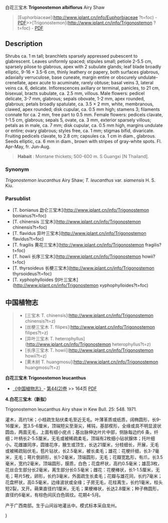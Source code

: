 白花三宝木 **Trigonostemon albiflorus** Airy Shaw

> [Euphorbiaceae](http://www.iplant.cn/info/Euphorbiaceae ?t=foc) - [PDF](http://iplant.cn/foc/pdf/Euphorbiaceae.pdf)>>[Trigonostemon](http://www.iplant.cn/info/Trigonostemon ?t=foc) - [PDF](http://www.iplant.cn/foc/pdf/Trigonostemon.pdf)

## Description

Shrubs ca. 1 m tall; branchlets sparsely appressed pubescent to glabrescent. Leaves uniformly spaced; stipules small; petiole 2-5.5 cm, sparsely pilose to glabrous, apex with 2 subulate glands; leaf blade broadly elliptic, 9-16 × 3.5-6 cm, thinly leathery or papery, both surfaces glabrous, adaxially verruculose, base cuneate, margin entire or obscurely undulate-crenellate, apex acute to acuminate, rarely obtuse; basal veins 3, lateral veins ca. 6, delicate. Inflorescences axillary or terminal, panicles, to 21 cm, bisexual, bracts subulate, ca. 2.5 mm, villous. Male flowers: pedicel delicate, 3-7 mm, glabrous; sepals obovate, 1-2 mm, apex rounded, glabrous; petals broadly spatulate, ca. 3.5 × 2 mm, white, membranous, clawed, apex rounded; disk cupular, ca. 0.5 mm high; stamens 3; filaments connate for ca. 2 mm, free part to 0.5 mm. Female flowers: pedicels clavate, 1-1.5 cm, glabrous; sepals 5, ovate, ca. 3 mm, exterior sparsely villous; petals as in male, ca. 7 mm; disk cupular, ca. 0.5 mm high, margins undulate or entire; ovary glabrous; styles free, ca. 1 mm; stigmas bifid, divaricate. Fruiting pedicels clavate, to 2.8 cm; capsules ca. 1 cm in diam., glabrous. Seeds elliptic, ca. 6 mm in diam., brown with stripes of gray-white spots. Fl. Apr-May, fr. Jun-Aug.

> **Habait** : 
> Montane thickets; 500-600 m. S Guangxi [N Thailand].

### Synonym
*Trigonostemon leucanthus* Airy Shaw; *T. leucanthus* var. *siamensis* H. S. Kiu.

### Parsublist

* [T.  bonianus  勐仑三宝木](http://www.iplant.cn/info/Trigonostemon bonianus?t=foc)
* [T.  chinensis  三宝木](http://www.iplant.cn/info/Trigonostemon chinensis?t=foc)
* [T.  flavidus  异叶三宝木](http://www.iplant.cn/info/Trigonostemon flavidus?t=foc)
* [T.  fragilis  黄花三宝木](http://www.iplant.cn/info/Trigonostemon fragilis?t=foc)
* [T.  howii  长序三宝木](http://www.iplant.cn/info/Trigonostemon howii?t=foc)
* [T.  thyrsoideus  长梗三宝木](http://www.iplant.cn/info/Trigonostemon thyrsoideus?t=foc)
* [T.  xyphophylloides  剑叶三宝木](http://www.iplant.cn/info/Trigonostemon xyphophylloides?t=foc)

## 中国植物志

> * [三宝木  T.  chinensis](http://www.iplant.cn/info/Trigonostemon chinensis?t=z)
> * [丝梗三宝木  T.  filipes](http://www.iplant.cn/info/Trigonostemon filipes?t=z)
> * [异叶三宝木  T.  heterophyllus](http://www.iplant.cn/info/Trigonostemon heterophyllus?t=z)
> * [长序三宝木  T.  howii](http://www.iplant.cn/info/Trigonostemon howii?t=z)
> * [黄木树  T.  huangmosu](http://www.iplant.cn/info/Trigonostemon huangmosu?t=z)

**白花三宝木 Trigonostemon leucanthus**

* [《中国植物志》](http://www.iplant.cn/frps)- [第44(2)卷](http://www.iplant.cn/frps/vol/44(2)) >> 164页 [PDF](http://www.iplant.cn/frps/pdf/44(2)/164a.PDF)

**4.白花三宝木（新拟）**

Trigonostemon leucanthus Airy shaw in Kew Bull. 25: 548. 1971.

灌木，高约1米；小枝疏生贴伏柔毛至近无毛。叶薄革质或纸质，阔椭圆形，长9-16厘米，宽3.5-6厘米，顶端短尖至渐尖，稀钝，基部楔形，全缘或具不明显波状圆齿，两面无毛，上面有细小疣点；基出脉伸达叶片中部，侧脉每边约6 条，纤细；叶柄长2-5.5厘米，无毛或被稀疏柔毛，顶端有2枚细小钻状腺体；托叶细小。花雌雄同序，圆锥花序，腋生或顶生，长达21厘米，分枝细长，开展，无毛或被稀疏贴伏毛，苞片钻状，长2.5毫米，被长柔毛；雄花：花梗纤细，长3-7毫米，无毛；萼片倒卵形，长1-2毫米，顶端圆形，无毛；花瓣宽匙形，有爪，长3.5毫米，宽约2毫米，顶端圆形，膜质，白色；花盘杯状，高约0.5毫米；雄蕊3枚，花丝合生部分长2毫米，离生部分长0.5毫米；雌花：花梗棒状，长1-1.5厘米，无毛；萼片5枚，卵形，长约3毫米，外面疏生长柔毛；花瓣与雄花同，长约7毫米；花盘杯状，高0.5毫米，边缘波状或全缘；子房无毛，花柱离生，长约1毫米，柱头短2裂，叉开。蒴果直径约1厘米，无毛；果梗棒状，长达2.8厘米；种子椭圆形，直径约6毫米，有棕色间灰白色斑纹。花期4-5月。

产于广西南部。生于山间谷地灌丛中。模式标本采自龙州。

}